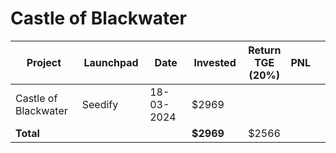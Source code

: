 # Castle of Blackwater



<table data-full-width="true"><thead><tr><th width="152">Project</th><th width="138">Launchpad</th><th width="132">Date</th><th width="133">Invested</th><th>Return TGE (20%)</th><th>PNL</th><th></th></tr></thead><tbody><tr><td>Castle of Blackwater</td><td>Seedify</td><td>18-03-2024</td><td>$2969</td><td></td><td></td><td></td></tr><tr><td><strong>Total</strong></td><td></td><td></td><td><strong>$2969</strong></td><td>$2566</td><td></td><td></td></tr></tbody></table>

